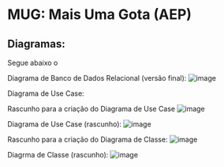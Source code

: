 # MUG: Mais Uma Gota (AEP)

## Diagramas:
Segue abaixo o


Diagrama de Banco de Dados Relacional (versão final):
![image](https://github.com/dev-andree/MUG-Mais-Uma-Gota-AEP/assets/136995061/6f77e1f1-c110-4cb1-aeac-cf87f536d622)


Diagrama de Use Case:

Rascunho para a criação do Diagrama de Use Case
![image](https://github.com/dev-andree/MUG-Mais-Uma-Gota-AEP/assets/136995061/10a75a45-3525-4b8e-869c-b1a65a89fdd5)


Diagrama de Use Case (rascunho):
![image](https://github.com/dev-andree/MUG-Mais-Uma-Gota-AEP/assets/136995061/bb9729e1-9a3a-4751-a9ce-1b8b1ec4eff5)

Rascunho para a criação do Diagrama de Classe:
![image](https://github.com/dev-andree/MUG-Mais-Uma-Gota-AEP/assets/136995061/9ab81c4a-1a8b-4259-b972-961c0d4f9f39)


Diagrma de Classe (rascunho):
![image](https://github.com/dev-andree/MUG-Mais-Uma-Gota-AEP/assets/136995061/8516074d-18a8-4cd4-94a0-4c7a6cd1d788)



